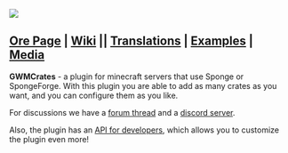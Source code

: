 ![](https://gwm.dev/files/gwmcrates/logo-full.png)  
  
## [Ore Page](https://ore.spongepowered.org/GWM/GWMCrates) | [Wiki](https://gitlab.com/GreWeMa/GWMCrates/wikis) || [Translations](https://gitlab.com/GreWeMa/GWMCrates/tree/master/src/main/resources/assets/gwm_crates/translations) | [Examples](https://gitlab.com/GreWeMa/gwmcrates-examples) | [Media](https://gitlab.com/GreWeMa/GWMCrates/wikis/Media)

**GWMCrates** - a plugin for minecraft servers that use Sponge or SpongeForge. With this plugin you are able to add as many crates as you want, and you can configure them as you like.  

For discussions we have a [forum thread](https://forums.spongepowered.org/t/20125) and a [discord server](https://discord.gg/Y94eyaX).

Also, the plugin has an [API for developers](https://gitlab.com/GreWeMa/GWMCrates/wikis/API), which allows you to customize the plugin even more!
